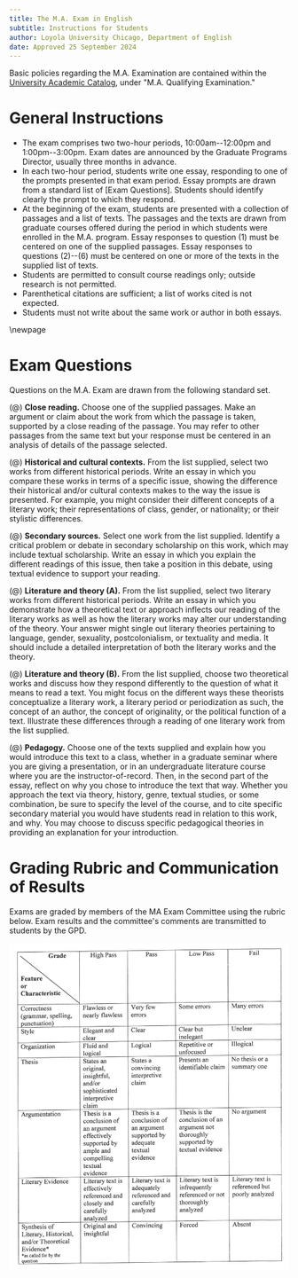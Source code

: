 ```yaml
---
title: The M.A. Exam in English
subtitle: Instructions for Students
author: Loyola University Chicago, Department of English
date: Approved 25 September 2024
---
```


Basic policies regarding the M.A. Examination are contained within the [University Academic Catalog](https://catalog.luc.edu/graduate-professional/graduate-school/arts-sciences/english/english-ma/#curriculumtext), under "M.A. Qualifying Examination."

# General Instructions

- The exam comprises two two-hour periods, 10:00am--12:00pm and 1:00pm--3:00pm. Exam dates are announced by the Graduate Programs Director, usually three months in advance.
- In each two-hour period, students write one essay, responding to one of the prompts presented in that exam period. Essay prompts are drawn from a standard list of [Exam Questions]. Students should identify clearly the prompt to which they respond.
- At the beginning of the exam, students are presented with a collection of passages and a list of texts. The passages and the texts are drawn from graduate courses offered during the period in which students were enrolled in the M.A. program. Essay responses to question (1) must be centered on one of the supplied passages. Essay responses to questions (2)--(6) must be centered on one or more of the texts in the supplied list of texts.
- Students are permitted to consult course readings only; outside research is not permitted.
- Parenthetical citations are sufficient; a list of works cited is not expected.
- Students must not write about the same work or author in both essays.

\newpage

# Exam Questions

Questions on the M.A. Exam are drawn from the following standard set.

(@) **Close reading.** Choose one of the supplied passages. Make an argument or claim about the work from which the passage is taken, supported by a close reading of the passage. You may refer to other passages from the same text but your response must be centered in an analysis of details of the passage selected.

(@) **Historical and cultural contexts.** From the list supplied, select two works from different historical periods. Write an essay in which you compare these works in terms of a specific issue, showing the difference their historical and/or cultural contexts makes to the way the issue is presented. For example, you might consider their different concepts of a literary work; their representations of class, gender, or nationality; or their stylistic differences.

(@) **Secondary sources.** Select one work from the list supplied. Identify a critical problem or debate in secondary scholarship on this work, which may include textual scholarship. Write an essay in which you explain the different readings of this issue, then take a position in this debate, using textual evidence to support your reading.

(@) **Literature and theory (A).** From the list supplied, select two literary works from different historical periods. Write an essay in which you demonstrate how a theoretical text or approach inflects our reading of the literary works as well as how the literary works may alter our understanding of the theory. Your answer might single out literary theories pertaining to language, gender, sexuality, postcolonialism, or textuality and media. It should include a detailed interpretation of both the literary works and the theory.

(@) **Literature and theory (B).** From the list supplied, choose two theoretical works and discuss how they respond differently to the question of what it means to read a text. You might focus on the different ways these theorists conceptualize a literary work, a literary period or periodization as such, the concept of an author, the concept of originality, or the political function of a text. Illustrate these differences through a reading of one literary work from the list supplied.

(@) **Pedagogy.** Choose one of the texts supplied and explain how you would introduce this text to a class, whether in a graduate seminar where you are giving a presentation, or in an undergraduate literature course where you are the instructor-of-record. Then, in the second part of the essay, reflect on why you chose to introduce the text that way. Whether you approach the text via theory, history, genre, textual studies, or some combination, be sure to specify the level of the course, and to cite specific secondary material you would have students read in relation to this work, and why. You may choose to discuss specific pedagogical theories in providing an explanation for your introduction.

# Grading Rubric and Communication of Results

Exams are graded by members of the MA Exam Committee using the rubric below.
Exam results and the committee's comments are transmitted to students by the GPD.

![](./../images/ma-exam-rubric-2013.jpg)
